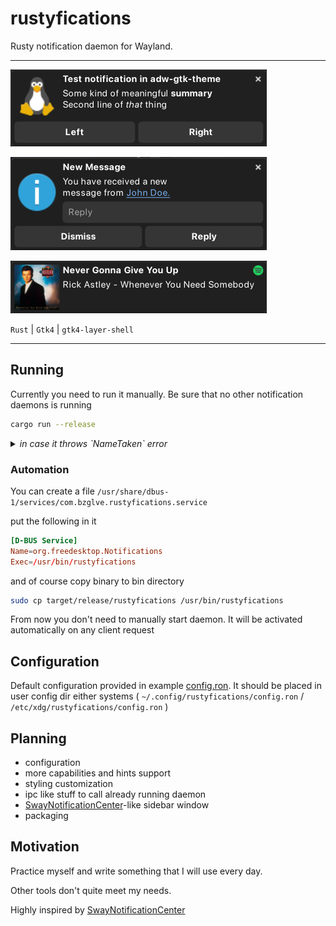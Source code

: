 # rustyfications

Rusty notification daemon for Wayland.

---
![screenshot](assets/screenshot.png)

![inline-reply](assets/inline-reply.png)

![rickroll](assets/rickroll.png)

`Rust` | `Gtk4` | `gtk4-layer-shell`

---

## Running

Currently you need to run it manually. Be sure that no other notification daemons is running

```bash
cargo run --release
```

<details>
<summary><i style="display:inline-block">in case it throws `NameTaken` error</i></summary>

```bash
# check what other notification daemon is running
# example output
# org.freedesktop.Notifications                          432884 DAEMONNAME            USERNAME :1.6094       user@1000.service -       -
busctl --user list | grep org.freedesktop.Notifications

# kill it
killall DAEMONNAME
```

</details>

### Automation

You can create a file `/usr/share/dbus-1/services/com.bzglve.rustyfications.service`

put the following in it

```conf
[D-BUS Service]
Name=org.freedesktop.Notifications
Exec=/usr/bin/rustyfications
```

and of course copy binary to bin directory

```bash
sudo cp target/release/rustyfications /usr/bin/rustyfications
```

From now you don't need to manually start daemon. It will be activated automatically on any client request

## Configuration

Default configuration provided in example [config.ron](examples/config/config.ron). It should be placed in user config dir either systems ( `~/.config/rustyfications/config.ron` / `/etc/xdg/rustyfications/config.ron` )

## Planning

- configuration
- more capabilities and hints support
- styling customization
- ipc like stuff to call already running daemon
- [SwayNotificationCenter](https://github.com/ErikReider/SwayNotificationCenter)-like sidebar window
- packaging

## Motivation

Practice myself and write something that I will use every day.

Other tools don't quite meet my needs.

Highly inspired by [SwayNotificationCenter](https://github.com/ErikReider/SwayNotificationCenter)
